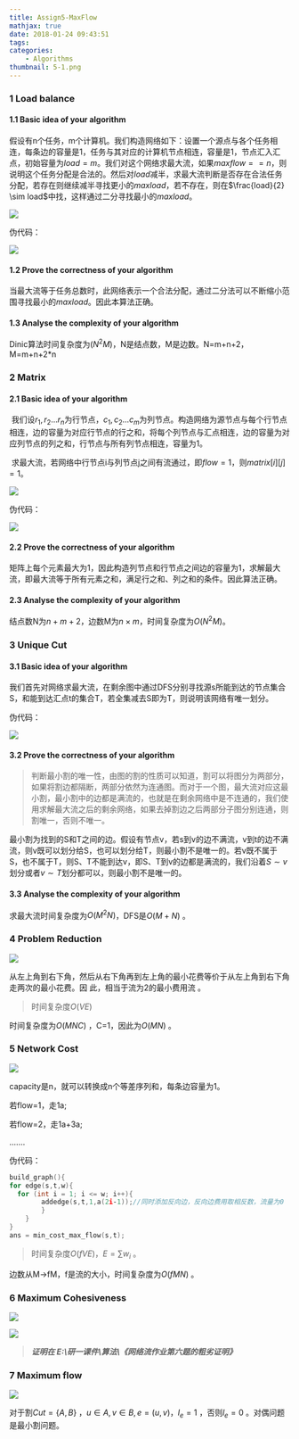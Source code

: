 ```yaml
---
title: Assign5-MaxFlow
mathjax: true
date: 2018-01-24 09:43:51
tags:
categories:
	- Algorithms
thumbnail: 5-1.png
---
```


### 1 Load balance

#### 1.1 Basic idea of your algorithm

​	假设有n个任务，m个计算机。我们构造网络如下：设置一个源点与各个任务相连，每条边的容量是1，任务与其对应的计算机节点相连，容量是1，节点汇入汇点，初始容量为$load=m$。我们对这个网络求最大流，如果$maxflow==n$，则说明这个任务分配是合法的。然后对$load$减半，求最大流判断是否存在合法任务分配，若存在则继续减半寻找更小的$maxload$，若不存在，则在$\frac{load}{2} \sim load$中找，这样通过二分寻找最小的$maxload$。

![](https://cdn.jsdelivr.net/gh/xmzzyo/Blog@master/source/_posts/Assign5-MaxFlow/20190114111417.png)

伪代码：

![](https://cdn.jsdelivr.net/gh/xmzzyo/Blog@master/source/_posts/Assign5-MaxFlow/20190114111439.png)

#### 1.2 Prove the correctness of your algorithm

当最大流等于任务总数时，此网络表示一个合法分配，通过二分法可以不断缩小范围寻找最小的$maxload$。因此本算法正确。

#### 1.3 Analyse the complexity of your algorithm

Dinic算法时间复杂度为$(N^2M)$，N是结点数，M是边数。N=m+n+2，M=m+n+2*n

### 2 Matrix 

#### 2.1 Basic idea of your algorithm

​	我们设$r_1,r_2...r_n$为行节点，$c_1,c_2...c_m$为列节点。构造网络为源节点与每个行节点相连，边的容量为对应行节点的行之和，将每个列节点与汇点相连，边的容量为对应列节点的列之和，行节点与所有列节点相连，容量为1。

​	 求最大流，若网络中行节点i与列节点j之间有流通过，即$flow=1$，则$matrix[i][j]=1$。

![](https://cdn.jsdelivr.net/gh/xmzzyo/Blog@master/source/_posts/Assign5-MaxFlow/20190114111447.png)

伪代码：

![](https://cdn.jsdelivr.net/gh/xmzzyo/Blog@master/source/_posts/Assign5-MaxFlow/20190114111457.png)

#### 2.2 Prove the correctness of your algorithm 

矩阵上每个元素最大为1，因此构造列节点和行节点之间边的容量为1，求解最大流，即最大流等于所有元素之和，满足行之和、列之和的条件。因此算法正确。

#### 2.3 Analyse the complexity of your algorithm

结点数N为$n + m +2$，边数M为$n \times m$，时间复杂度为$O(N^2M)$。

### 3 Unique Cut

#### 3.1 Basic idea of your algorithm

我们首先对网络求最大流，在剩余图中通过DFS分别寻找源s所能到达的节点集合S，和能到达汇点t的集合T，若全集减去S即为T，则说明该网络有唯一划分。

伪代码：

![](https://cdn.jsdelivr.net/gh/xmzzyo/Blog@master/source/_posts/Assign5-MaxFlow/20190114111507.png)

#### 3.2 Prove the correctness of your algorithm

> 判断最小割的唯一性，由图的割的性质可以知道，割可以将图分为两部分，如果将割边都隔断，两部分依然为连通图。而对于一个图，最大流对应这最小割，最小割中的边都是满流的，也就是在剩余网络中是不连通的，我们使用求解最大流之后的剩余网络，如果去掉割边之后两部分子图分别连通，则割唯一，否则不唯一。 

最小割为找到的S和T之间的边。假设有节点v，若s到v的边不满流，v到t的边不满流，则v既可以划分给S，也可以划分给T，则最小割不是唯一的。若v既不属于S，也不属于T，则S、T不能到达v，即S、T到v的边都是满流的，我们沿着$S\sim v$划分或者$v \sim T$划分都可以，则最小割不是唯一的。

#### 3.3 Analyse the complexity of your algorithm

求最大流时间复杂度为$O(M^2N)$，DFS是$O(M+N)$ 。

### 4 Problem Reduction 

![](https://cdn.jsdelivr.net/gh/xmzzyo/Blog@master/source/_posts/Assign5-MaxFlow/20190114111521.png)

从左上角到右下角，然后从右下角再到左上角的最小花费等价于从左上角到右下角走两次的最小花费。因
此，相当于流为2的最小费用流 。

> 时间复杂度$O(VE)$

时间复杂度为$O(MNC)$ ，C=1，因此为$O(MN)$ 。

### 5 Network Cost 

![](https://cdn.jsdelivr.net/gh/xmzzyo/Blog@master/source/_posts/Assign5-MaxFlow/20190114111534.png)

capacity是n，就可以转换成n个等差序列和，每条边容量为1。

若flow=1，走1a;

若flow=2，走1a+3a;

.......

伪代码：

```c
build_graph(){
for edge(s,t,w){
  for (int i = 1; i <= w; i++){
		addedge(s,t,1,a(2i‐1));//同时添加反向边，反向边费用取相反数，流量为0
  		}
	}
} 
ans = min_cost_max_flow(s,t); 
```

> 时间复杂度$O(fVE)，E=\sum w_i$ 。

边数从M->fM，f是流的大小，时间复杂度为$O(fMN)$ 。

### 6 Maximum Cohesiveness 

![](https://cdn.jsdelivr.net/gh/xmzzyo/Blog@master/source/_posts/Assign5-MaxFlow/20190114111546.png)

![](https://cdn.jsdelivr.net/gh/xmzzyo/Blog@master/source/_posts/Assign5-MaxFlow/20190114111557.png)

> ***证明在  E:\研一课件\算法\《网络流作业第六题的粗劣证明》***

### 7 Maximum flow 

![](https://cdn.jsdelivr.net/gh/xmzzyo/Blog@master/source/_posts/Assign5-MaxFlow/20190114111607.png)

对于割$Cut=\{A,B\}$ ，$u \in A,v \in B,e=(u,v)，l_e=1$ ，否则$l_e=0$ 。对偶问题是最小割问题。 
